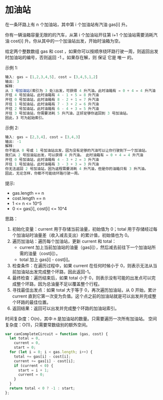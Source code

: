 # 加油站

在一条环路上有 n 个加油站，其中第 i 个加油站有汽油 gas[i] 升。

你有一辆油箱容量无限的的汽车，从第 i 个加油站开往第 i+1 个加油站需要消耗汽油 cost[i] 升。你从其中的一个加油站出发，开始时油箱为空。

给定两个整数数组 gas 和 cost ，如果你可以按顺序绕环路行驶一周，则返回出发时加油站的编号，否则返回 -1 。如果存在解，则 保证 它是 唯一 的。

示例 1:

```javascript
输入: gas = [1,2,3,4,5], cost = [3,4,5,1,2]
输出: 3
解释:
从 3 号加油站(索引为 3 处)出发，可获得 4 升汽油。此时油箱有 = 0 + 4 = 4 升汽油
开往 4 号加油站，此时油箱有 4 - 1 + 5 = 8 升汽油
开往 0 号加油站，此时油箱有 8 - 2 + 1 = 7 升汽油
开往 1 号加油站，此时油箱有 7 - 3 + 2 = 6 升汽油
开往 2 号加油站，此时油箱有 6 - 4 + 3 = 5 升汽油
开往 3 号加油站，你需要消耗 5 升汽油，正好足够你返回到 3 号加油站。
因此，3 可为起始索引。
```

示例 2:

```javascript
输入: gas = [2,3,4], cost = [3,4,3]
输出: -1
解释:
你不能从 0 号或 1 号加油站出发，因为没有足够的汽油可以让你行驶到下一个加油站。
我们从 2 号加油站出发，可以获得 4 升汽油。 此时油箱有 = 0 + 4 = 4 升汽油
开往 0 号加油站，此时油箱有 4 - 3 + 2 = 3 升汽油
开往 1 号加油站，此时油箱有 3 - 3 + 3 = 3 升汽油
你无法返回 2 号加油站，因为返程需要消耗 4 升汽油，但是你的油箱只有 3 升汽油。
因此，无论怎样，你都不可能绕环路行驶一周。
```

提示:

- gas.length == n
- cost.length == n
- 1 <= n <= 10^5
- 0 <= gas[i], cost[i] <= 10^4

思路：

1. 初始化变量：current 用于存储当前油量，初始值为 0；total 用于存储经过每个加油站时油量差（收入减去支出）的累计值，初始值也为 0。
2. 遍历加油站：遍历每个加油站，更新 current 和 total：
   - current 加上当前加油站的油量（gas[i]），然后减去前往下一个加油站所需的油量（cost[i]）。
   - total 加上 gas[i] - cost[i]。
3. 检查条件：在遍历过程中，如果 current 在任何时候小于 0，则表示无法从当前加油站出发完成整个环路，因此返回-1。
4. 最终检查：遍历结束后，如果 total 小于 0，则表示没有可能的出发点可以完成整个环路，因为总油量不足以覆盖整个行程。
5. 寻找最佳出发点：如果 total 大于等于 0，再次遍历加油站，从 0 开始，累计 current 直到它第一次变为负值。这个点之前的加油站就是可以出发并完成整个环路的最佳位置。
6. 返回结果：返回可以出发并完成整个环路的加油站索引。

时间复杂度：O(n)，其中 n 是加油站的数量。只需要遍历一次所有加油站。
空间复杂度：O(1)，只需要常数级别的额外空间。

```javascript
var canCompleteCircuit = function (gas, cost) {
  let total = 0,
    current = 0,
    start = 0;
  for (let i = 0; i < gas.length; i++) {
    total += gas[i] - cost[i];
    current += gas[i] - cost[i];
    if (current < 0) {
      start = i + 1;
      current = 0;
    }
  }
  return total < 0 ? -1 : start;
};
```
